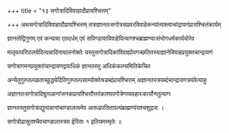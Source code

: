 +++
title = "१३ सगोत्रादिविवाहादौप्रायश्चित्तम्"

+++
अथसगोत्रादिविवाहादौप्रायश्चित्तम् तत्राज्ञानतःसगोत्रसप्रवरविवाहेकन्यांत्यक्त्वाचांद्रायणंप्रायश्चित्तंकार्यम्

ज्ञानतोद्विगुणम् एवं कन्याया एतदर्धम् एवं सपिण्डायाविवाहेपित्यागश्चब्राह्मण्याःसंभोगधर्मकार्ययोरेव

मातृवत्परिपालयेदित्यन्नादिनापालनोक्तेः यस्तुसगोत्रादिकांविवाह्योपगच्छतितस्याज्ञानेविवाहप्रयुक्तचान्द्रायणं

सगोत्रागमनप्रयुक्तांचान्द्रायणद्वयाधिकं ज्ञानतस्तु अधिकंकल्प्यमितिकेचित

अन्येतुगुरुतल्पव्रताच्छुद्ध्येदितिगुरुतल्पसाम्योक्तेःषडब्दंप्रायश्चित्तम् अज्ञानतस्त्रयब्दंचान्द्रायणत्रयंवेत्याहुः

अज्ञानतःसगोत्रादिषूत्पन्नानांजनकप्रायश्चित्तौत्तरंकाश्यपगोत्रेणव्यवहारःकार्योनतुत्यागः

ज्ञानतस्तुसगोत्राद्युत्पन्नानांचाण्डालत्वमेव आरूढपतितापत्यंब्राह्मण्यंयश्चशूद्रजः ।

सगोत्रोढासुतश्चैवचाण्डालास्त्रय ईरिताः १ इतियमस्मृतेः ॥
